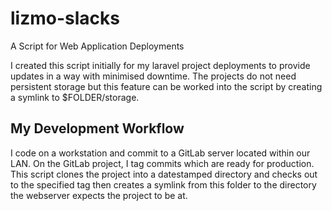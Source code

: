 # lizmo-slacks
A Script for Web Application Deployments

I created this script initially for my laravel project deployments to provide updates in a way with minimised downtime. The projects do not need persistent storage but this feature can be worked into the script by creating a symlink to $FOLDER/storage.  

## My Development Workflow
I code on a workstation and commit to a GitLab server located within our LAN. On the GitLab project, I tag commits which are ready for production.  
This script clones the project into a datestamped directory and checks out to the specified tag then creates a symlink from this folder to the directory the webserver expects the project to be at.
